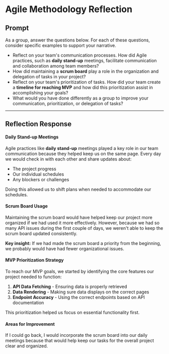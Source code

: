 # Agile Methodology Reflection

## Prompt

As a group, answer the questions below. For each of these questions, consider specific examples to support your narrative.

- Reflect on your team's communication processes. How did Agile practices, such as **daily stand-up** meetings, facilitate communication and collaboration among team members?
- How did maintaining a **scrum board** play a role in the organization and delegation of tasks in your project?
- Reflect on your team's prioritization of tasks. How did your team create a **timeline for reaching MVP** and how did this prioritization assist in accomplishing your goals?
- What would you have done differently as a group to improve your communication, prioritization, or delegation of tasks?

---

## Reflection Response

#### Daily Stand-up Meetings

Agile practices like **daily stand-up** meetings played a key role in our team communication because they helped keep us on the same page. Every day we would check in with each other and share updates about:

- The project progress
- Our individual schedules
- Any blockers or challenges

Doing this allowed us to shift plans when needed to accommodate our schedules.

#### Scrum Board Usage

Maintaining the scrum board would have helped keep our project more organized if we had used it more effectively. However, because we had so many API issues during the first couple of days, we weren't able to keep the scrum board updated consistently.

**Key insight:** If we had made the scrum board a priority from the beginning, we probably would have had fewer organizational issues.

#### MVP Prioritization Strategy

To reach our MVP goals, we started by identifying the core features our project needed to function:

1. **API Data Fetching** - Ensuring data is properly retrieved
2. **Data Rendering** - Making sure data displays on the correct pages
3. **Endpoint Accuracy** - Using the correct endpoints based on API documentation

This prioritization helped us focus on essential functionality first.

#### Areas for Improvement

If I could go back, I would incorporate the scrum board into our daily meetings because that would help keep our tasks for the overall project clear and organized.
